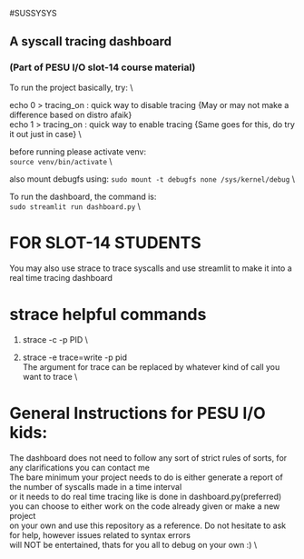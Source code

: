 #SUSSYSYS
## A syscall tracing dashboard
### (Part of PESU I/O slot-14 course material)


To run the project basically, try: \

echo 0 > tracing_on : quick way to disable tracing {May or may not make a difference based on distro afaik} \
echo 1 > tracing_on : quick way to enable tracing {Same goes for this, do try it out just in case} \

before running please activate venv: \
`source venv/bin/activate` \

also mount debugfs using:
`sudo mount -t debugfs none /sys/kernel/debug` \

To run the dashboard, the command is: \
`sudo streamlit run dashboard.py` \

# FOR SLOT-14 STUDENTS
You may also use strace to trace syscalls and use streamlit to make it into a real time tracing dashboard


# strace helpful commands
1. strace -c -p PID \

2. strace -e trace=write -p pid \
The argument for trace can be replaced by whatever kind of call you want to trace \

# General Instructions for PESU I/O kids:
The dashboard does not need to follow any sort of strict rules of sorts, for any clarifications you can contact me \
The bare minimum your project needs to do is either generate a report of the number of syscalls made in a time interval \
or it needs to do real time tracing like is done in dashboard.py(preferred) you can choose to either work on the code already given or make a new project \
on your own and use this repository as a reference. Do not hesitate to ask for help, however issues related to syntax errors \
will NOT be entertained, thats for you all to debug on your own :) \
